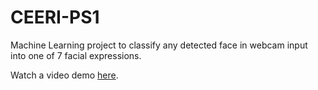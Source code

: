 # CEERI-PS1
Machine Learning project to classify any detected face in webcam input into one of 7 facial expressions.

Watch a video demo [here](https://www.youtube.com/watch?v=czeztm8nzXk).
